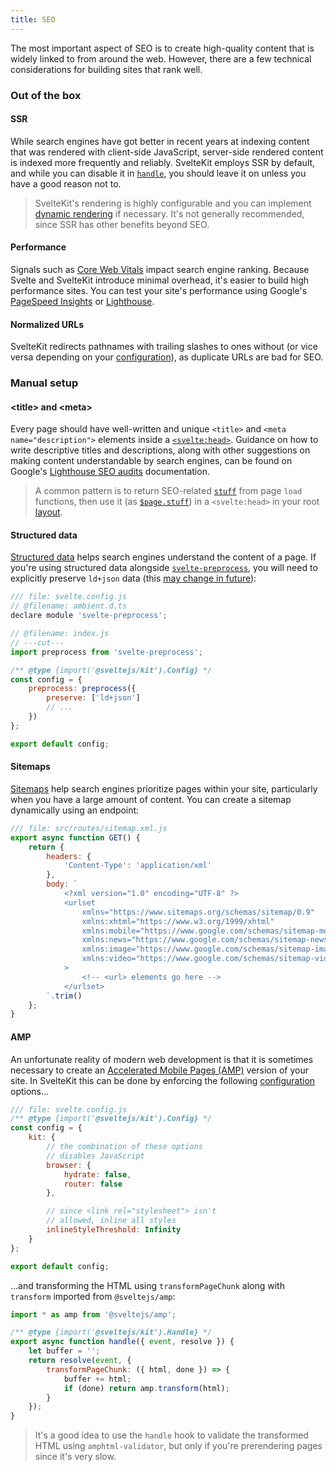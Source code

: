 ```yaml
---
title: SEO
---
```


The most important aspect of SEO is to create high-quality content that is widely linked to from around the web. However, there are a few technical considerations for building sites that rank well.

### Out of the box

#### SSR

While search engines have got better in recent years at indexing content that was rendered with client-side JavaScript, server-side rendered content is indexed more frequently and reliably. SvelteKit employs SSR by default, and while you can disable it in [`handle`](/docs/hooks#handle), you should leave it on unless you have a good reason not to.

> SvelteKit's rendering is highly configurable and you can implement [dynamic rendering](https://developers.google.com/search/docs/advanced/javascript/dynamic-rendering) if necessary. It's not generally recommended, since SSR has other benefits beyond SEO.

#### Performance

Signals such as [Core Web Vitals](https://web.dev/vitals/#core-web-vitals) impact search engine ranking. Because Svelte and SvelteKit introduce minimal overhead, it's easier to build high performance sites. You can test your site's performance using Google's [PageSpeed Insights](https://pagespeed.web.dev/) or [Lighthouse](https://developers.google.com/web/tools/lighthouse).

#### Normalized URLs

SvelteKit redirects pathnames with trailing slashes to ones without (or vice versa depending on your [configuration](configuration#trailingslash)), as duplicate URLs are bad for SEO.

### Manual setup

#### &lt;title&gt; and &lt;meta&gt;

Every page should have well-written and unique `<title>` and `<meta name="description">` elements inside a [`<svelte:head>`](https://svelte.dev/docs#template-syntax-svelte-head). Guidance on how to write descriptive titles and descriptions, along with other suggestions on making content understandable by search engines, can be found on Google's [Lighthouse SEO audits](https://web.dev/lighthouse-seo/) documentation.

> A common pattern is to return SEO-related [`stuff`](/docs/loading#output-stuff) from page `load` functions, then use it (as [`$page.stuff`](/docs/modules#$app-stores)) in a `<svelte:head>` in your root [layout](/docs/layouts).

#### Structured data

[Structured data](https://developers.google.com/search/docs/advanced/structured-data/intro-structured-data) helps search engines understand the content of a page. If you're using structured data alongside [`svelte-preprocess`](https://github.com/sveltejs/svelte-preprocess), you will need to explicitly preserve `ld+json` data (this [may change in future](https://github.com/sveltejs/svelte-preprocess/issues/305)):

```js
/// file: svelte.config.js
// @filename: ambient.d.ts
declare module 'svelte-preprocess';

// @filename: index.js
// ---cut---
import preprocess from 'svelte-preprocess';

/** @type {import('@sveltejs/kit').Config} */
const config = {
	preprocess: preprocess({
		preserve: ['ld+json']
		// ...
	})
};

export default config;
```

#### Sitemaps

[Sitemaps](https://developers.google.com/search/docs/advanced/sitemaps/build-sitemap) help search engines prioritize pages within your site, particularly when you have a large amount of content. You can create a sitemap dynamically using an endpoint:

```js
/// file: src/routes/sitemap.xml.js
export async function GET() {
	return {
		headers: {
			'Content-Type': 'application/xml'
		},
		body: `
			<?xml version="1.0" encoding="UTF-8" ?>
			<urlset
				xmlns="https://www.sitemaps.org/schemas/sitemap/0.9"
				xmlns:xhtml="https://www.w3.org/1999/xhtml"
				xmlns:mobile="https://www.google.com/schemas/sitemap-mobile/1.0"
				xmlns:news="https://www.google.com/schemas/sitemap-news/0.9"
				xmlns:image="https://www.google.com/schemas/sitemap-image/1.1"
				xmlns:video="https://www.google.com/schemas/sitemap-video/1.1"
			>
				<!-- <url> elements go here -->
			</urlset>
		`.trim()
	};
}
```

#### AMP

An unfortunate reality of modern web development is that it is sometimes necessary to create an [Accelerated Mobile Pages (AMP)](https://amp.dev/) version of your site. In SvelteKit this can be done by enforcing the following [configuration](/docs/configuration) options...

```js
/// file: svelte.config.js
/** @type {import('@sveltejs/kit').Config} */
const config = {
	kit: {
		// the combination of these options
		// disables JavaScript
		browser: {
			hydrate: false,
			router: false
		},

		// since <link rel="stylesheet"> isn't
		// allowed, inline all styles
		inlineStyleThreshold: Infinity
	}
};

export default config;
```

...and transforming the HTML using `transformPageChunk` along with `transform` imported from `@sveltejs/amp`:

```js
import * as amp from '@sveltejs/amp';

/** @type {import('@sveltejs/kit').Handle} */
export async function handle({ event, resolve }) {
	let buffer = '';
	return resolve(event, {
		transformPageChunk: ({ html, done }) => {
			buffer += html;
			if (done) return amp.transform(html);
		}
	});
}
```

> It's a good idea to use the `handle` hook to validate the transformed HTML using `amphtml-validator`, but only if you're prerendering pages since it's very slow.
